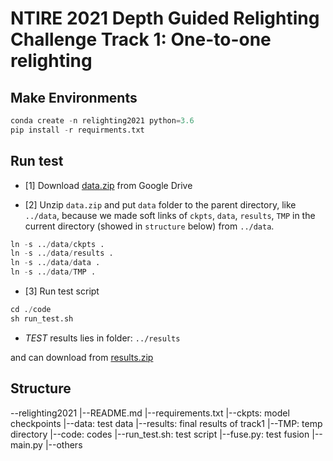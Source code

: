 # NTIRE 2021 Depth Guided Relighting Challenge Track 1: One-to-one relighting

## Make Environments
```python
conda create -n relighting2021 python=3.6
pip install -r requirments.txt
```

## Run test

- [1] Download [data.zip](https://drive.google.com/file/d/1oFCsGBcs-a3yIAr6BiA2mcXTTl2D5xAB/view?usp=sharing) from Google Drive



- [2] Unzip `data.zip` and put `data` folder to the parent directory, like `../data`, because we made soft links of `ckpts`, `data`, `results`, `TMP` in the current directory (showed in `structure` below) from `../data`.

```python
ln -s ../data/ckpts .
ln -s ../data/results .
ln -s ../data/data .
ln -s ../data/TMP .
```

- [3] Run test script
```python
cd ./code
sh run_test.sh
```

- *TEST* results lies in folder: `../results`

and can download from [results.zip](https://drive.google.com/file/d/1Q2H95cTqtCKxi7L1SmA3NTTYjqP5tEgr/view?usp=sharing)

## Structure
--relighting2021
 |--README.md 
 |--requirements.txt
 |--ckpts: model checkpoints
 |--data: test data
 |--results: final results of track1
 |--TMP: temp directory
 |--code: codes
    |--run_test.sh: test script
    |--fuse.py: test fusion
    |--main.py
    |--others
